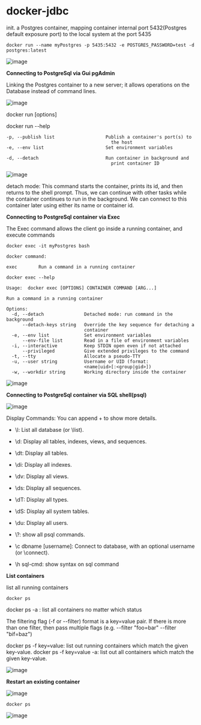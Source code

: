 # docker-jdbc

init. a Postgres container, mapping container internal port 5432(Postgres default exposure port) to the local system at the port 5435

````
docker run --name myPostgres -p 5435:5432 -e POSTGRES_PASSWORD=test -d postgres:latest
````

![image](https://user-images.githubusercontent.com/17804600/119436141-efceb480-bd1b-11eb-9158-ac7b703e02b0.png)


**Connecting to PostgreSql via Gui pgAdmin** 

Linking the Postgres container to a new server; it allows operations on the Database instead of command lines. 

![image](https://user-images.githubusercontent.com/17804600/119435564-a7fb5d80-bd1a-11eb-924d-bb90ae279ec2.png)

docker run [options]

docker run --help

````
-p, --publish list                   Publish a container's port(s) to
                                       the host
-e, --env list                       Set environment variables

-d, --detach                         Run container in background and
                                       print container ID
````

![image](https://user-images.githubusercontent.com/17804600/119532437-2a206c00-bd85-11eb-8a96-e25d81c23902.png)


detach mode: This command starts the container, prints its id, and then returns to the shell prompt. Thus, we can continue with other tasks while the container continues to run in the background. We can connect to this container later using either its name or container id.

**Connecting to PostgreSql container via Exec**

The Exec command allows the client go inside a running container, and execute commands

````
docker exec -it myPostgres bash

docker command: 

exec        Run a command in a running container

docker exec --help

Usage:  docker exec [OPTIONS] CONTAINER COMMAND [ARG...]

Run a command in a running container

Options:
  -d, --detach               Detached mode: run command in the background
      --detach-keys string   Override the key sequence for detaching a
                             container
  -e, --env list             Set environment variables
      --env-file list        Read in a file of environment variables
  -i, --interactive          Keep STDIN open even if not attached
      --privileged           Give extended privileges to the command
  -t, --tty                  Allocate a pseudo-TTY
  -u, --user string          Username or UID (format:
                             <name|uid>[:<group|gid>])
  -w, --workdir string       Working directory inside the container

````

![image](https://user-images.githubusercontent.com/17804600/119606115-3d1d5580-bdf2-11eb-95d3-ad2960724899.png)


**Connecting to PostgreSql container via SQL shell(psql)** 

![image](https://user-images.githubusercontent.com/17804600/119606214-71911180-bdf2-11eb-87a6-08342c16b089.png)

Display Commands: You can append + to show more details.

* \\l: List all database (or \list).
* \\d: Display all tables, indexes, views, and sequences.
* \\dt: Display all tables.
* \\di: Display all indexes.
* \\dv: Display all views.
* \\ds: Display all sequences.
* \\dT: Display all types.
* \\dS: Display all system tables.
* \\du: Display all users.

* \\?: show all psql commands.
* \\c dbname [username]: Connect to database, with an optional username (or \connect).
* \\h sql-cmd: show syntax on sql command

**List containers**

list all running containers

````
docker ps  
````
docker ps -a : list all containers no matter which status

The filtering flag (-f or --filter) format is a key=value pair. If there is more than one filter, then pass multiple flags (e.g. --filter "foo=bar" --filter "bif=baz")

docker ps -f key=value: list out running containers which match the given key-value.
docker ps -f key=value -a: list out all containers which match the given key-value.

![image](https://user-images.githubusercontent.com/17804600/120453941-bf2df100-c393-11eb-8b57-38f88acb9bdd.png)


**Restart an existing container**

![image](https://user-images.githubusercontent.com/17804600/120457779-049fed80-c397-11eb-85f4-0b3c20cbbe76.png)

````
docker ps
````

![image](https://user-images.githubusercontent.com/17804600/120463011-c1944900-c39b-11eb-9364-2a23f0dd6c9b.png)


